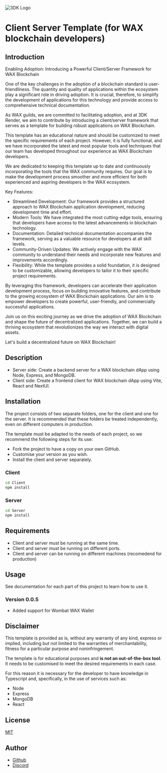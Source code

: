 ![3DK Logo](https://3dkrender.com/wp-content/uploads/2021/05/3DK_LOGO_400x120.png)
# Client Server Template (for WAX blockchain developers)

## Introduction

Enabling Adoption: Introducing a Powerful Client/Server Framework for WAX Blockchain

One of the key challenges in the adoption of a blockchain standard is user-friendliness. The quantity and quality of applications within the ecosystem play a significant role in driving adoption. It is crucial, therefore, to simplify the development of applications for this technology and provide access to comprehensive technical documentation.

As WAX guilds, we are committed to facilitating adoption, and at 3DK Render, we aim to contribute by introducing a client/server framework that serves as a template for building robust applications on WAX Blockchain.

This template has an educational nature and should be customized to meet the specific requirements of each project. However, it is fully functional, and we have incorporated the latest and most popular tools and techniques that our team has developed throughout our experience as WAX Blockchain developers.

We are dedicated to keeping this template up to date and continuously incorporating the tools that the WAX community requires. Our goal is to make the development process smoother and more efficient for both experienced and aspiring developers in the WAX ecosystem.

Key Features:

- Streamlined Development: Our framework provides a structured approach to WAX Blockchain application development, reducing development time and effort.
- Modern Tools: We have integrated the most cutting-edge tools, ensuring that developers have access to the latest advancements in blockchain technology.
- Documentation: Detailed technical documentation accompanies the framework, serving as a valuable resource for developers at all skill levels.
- Community-Driven Updates: We actively engage with the WAX community to understand their needs and incorporate new features and improvements accordingly.
- Flexibility: While the template provides a solid foundation, it is designed to be customizable, allowing developers to tailor it to their specific project requirements.

By leveraging this framework, developers can accelerate their application development process, focus on building innovative features, and contribute to the growing ecosystem of WAX Blockchain applications. Our aim is to empower developers to create powerful, user-friendly, and commercially successful applications.

Join us on this exciting journey as we drive the adoption of WAX Blockchain and shape the future of decentralized applications. Together, we can build a thriving ecosystem that revolutionizes the way we interact with digital assets.

Let's build a decentralized future on WAX Blockchain!

## Description

- Server side: Create a backend server for a WAX blockchain dApp using Node, Express, and MongoDB.
- Client side: Create a frontend client for WAX blockchain dApp using Vite, React and NextUI.

## Installation

The project consists of two separate folders, one for the client and one for the server. It is recommended that these folders be treated independently, even on different computers in production.

The template must be adapted to the needs of each project, so we recommend the following steps for its use:

- Fork the project to have a copy on your own GitHub.
- Customise your version as you wish.
- Install the client and server separately.

### Client

```bash
cd Client
npm install
```

### Server

```bash
cd Server
npm install
```

## Requirements
- Client and server must be running at the same time.
- Client and server must be running on different ports.
- Client and server can be running on different machines (recomedend for production)

## Usage

See documentation for each part of this project to learn how to use it.

### Version 0.0.5

- Added support for Wombat WAX Wallet

## Disclaimer

This template is provided as is, without any warranty of any kind, express or implied, including but not limited to the warranties of merchantability, fitness for a particular purpose and noninfringement.

The template is for educational purposes and **is not an out-of-the-box tool**. It needs to be customised to meet the desired requirements in each case.

For this reason it is necessary for the developer to have knowledge in Typescript and, specifically, in the use of services such as:

- Node
- Express
- MongoDB
- React

## License

[MIT](https://choosealicense.com/licenses/mit/)

## Author

- [Github](https://www.github.com/3dkrender)
- [Discord](https://discord.gg/3dkrender)

